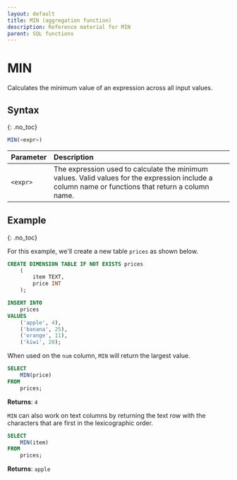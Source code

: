 ```yaml
---
layout: default
title: MIN (aggregation function)
description: Reference material for MIN
parent: SQL functions
---
```



# MIN

Calculates the minimum value of an expression across all input values.

## Syntax
{: .no_toc}

```sql
MIN(<expr>)
```

| Parameter | Description                                                                                                                                        |
| :--------- | :-------------------------------------------------------------------------------------------------------------------------------------------------- |
| `<expr>`  | The expression used to calculate the minimum values. Valid values for the expression include a column name or functions that return a column name. |

## Example
{: .no_toc}

For this example, we'll create a new table `prices` as shown below.

```sql
CREATE DIMENSION TABLE IF NOT EXISTS prices
    (
        item TEXT,
        price INT
    );

INSERT INTO
	prices
VALUES
	('apple', 4),
	('banana', 25),
	('orange', 11),
	('kiwi', 20);
```

When used on the `num` column, `MIN` will return the largest value.

```sql
SELECT
	MIN(price)
FROM
	prices;
```

**Returns**: `4`

`MIN` can also work on text columns by returning the text row with the characters that are first in the lexicographic order.

```sql
SELECT
	MIN(item)
FROM
	prices;
```

**Returns**: `apple`

